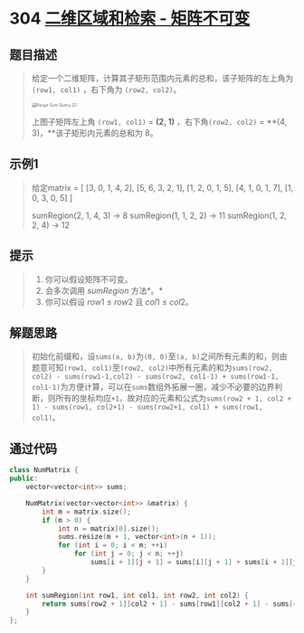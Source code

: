 # 304 [二维区域和检索 - 矩阵不可变](https://leetcode-cn.com/problems/range-sum-query-2d-immutable/)

## 题目描述

> 给定一个二维矩阵，计算其子矩形范围内元素的总和，该子矩阵的左上角为 `(row1, col1)` ，右下角为 `(row2, col2)`。
>
> <img src="https://assets.leetcode-cn.com/aliyun-lc-upload/images/304.png" alt="Range Sum Query 2D" style="zoom:50%;" />
>
> 上图子矩阵左上角 `(row1, col1)` = **(2, 1)** ，右下角`(row2, col2)` = **(4, 3)，**该子矩形内元素的总和为 8。

## 示例1

> 给定matrix = [
>   [3, 0, 1, 4, 2],
>   [5, 6, 3, 2, 1],
>   [1, 2, 0, 1, 5],
>   [4, 1, 0, 1, 7],
>   [1, 0, 3, 0, 5]
> ]
>
> sumRegion(2, 1, 4, 3) -> 8
> sumRegion(1, 1, 2, 2) -> 11
> sumRegion(1, 2, 2, 4) -> 12

## 提示

>1. 你可以假设矩阵不可变。
>2. 会多次调用 *sumRegion* 方法*。*
>3. 你可以假设 *row*1 ≤ *row*2 且 *col*1 ≤ *col*2。

## 解题思路

>初始化前缀和，设`sums(a, b)`为`(0, 0)`至`(a, b)`之间所有元素的和，则由题意可知`(row1, col1)`至`(row2, col2)`中所有元素的和为`sums(row2, col2) - sums(row1-1,col2) - sums(row2, col1-1) + sums(row1-1, col1-1)`为方便计算，可以在`sums`数组外拓展一圈，减少不必要的边界判断，则所有的坐标均应`+1`，故对应的元素和公式为`sums(row2 + 1, col2 + 1) - sums(row1, col2+1) - sums(row2+1, col1) + sums(row1, col1)`。

## 通过代码

```cpp
class NumMatrix {
public:
    vector<vector<int>> sums;

    NumMatrix(vector<vector<int>> &matrix) {
        int m = matrix.size();
        if (m > 0) {
            int n = matrix[0].size();
            sums.resize(m + 1, vector<int>(n + 1));
            for (int i = 0; i < m; ++i)
                for (int j = 0; j < n; ++j)
                    sums[i + 1][j + 1] = sums[i][j + 1] + sums[i + 1][j] - sums[i][j] + matrix[i][j];
        }
    }

    int sumRegion(int row1, int col1, int row2, int col2) {
        return sums[row2 + 1][col2 + 1] - sums[row1][col2 + 1] - sums[row2 + 1][col1] + sums[row1][col1];
    }
};
```

